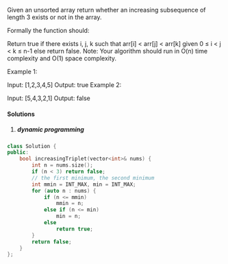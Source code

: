 Given an unsorted array return whether an increasing subsequence of length 3 exists or not in the array.

Formally the function should:

Return true if there exists i, j, k
such that arr[i] < arr[j] < arr[k] given 0 ≤ i < j < k ≤ n-1 else return false.
Note: Your algorithm should run in O(n) time complexity and O(1) space complexity.

Example 1:

Input: [1,2,3,4,5]
Output: true
Example 2:

Input: [5,4,3,2,1]
Output: false

#### Solutions

1. ##### dynamic programming

```c++
class Solution {
public:
    bool increasingTriplet(vector<int>& nums) {
        int n = nums.size();
        if (n < 3) return false;
        // the first minimum, the second minimum
        int mmin = INT_MAX, min = INT_MAX;
        for (auto n : nums) {
            if (n <= mmin)
                mmin = n;
            else if (n <= min)
                min = n;
            else
                return true;
        }
        return false;
    }
};
```